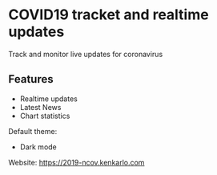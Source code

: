 # COVID19 tracket and realtime updates
Track and monitor live updates for coronavirus

## Features
* Realtime updates
* Latest News
* Chart statistics

Default theme: 
* Dark mode

Website: https://2019-ncov.kenkarlo.com
